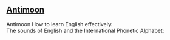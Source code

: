 

## [Antimoon](https://www.antimoon.com/)

Antimoon How to learn English effectively:  
  The sounds of English and the International Phonetic Alphabet: